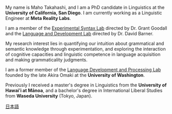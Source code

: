 <!--- <img align="left" src="my_pic.jpg" alt="welcome" width="300" hspace="15" vspace="15"/> --->
My name is Maho Takahashi, and I am a PhD candidate in Linguistics at the **University of California, San Diego**. I am currently working as a Linguistic Engineer at **Meta Reality Labs**.

I am a member of the [Experimental Syntax Lab](http://grammar.ucsd.edu/syntaxlab/) directed by Dr. Grant Goodall and the [Language and Development Lab](http://www.ladlab.com/) directed by Dr. David Barner.

My research interest lies in quantifying our intuition about grammatical and semantic knowledge through experimentation, and exploring the interaction of cognitive capacities and linguistic competence in language acquisition and making grammaticality judgments.

I am a former member of the [Language Development and Processing Lab](https://depts.washington.edu/ldplab/) founded by the late Akira Omaki at the **University of Washington**.

Previously I received a master's degree in Linguistics from the **University of Hawaiʻi at Mānoa**, and a bachelor's degree in International Liberal Studies from **Waseda University** (Tokyo, Japan).

[日本語](./nihongo.md)

